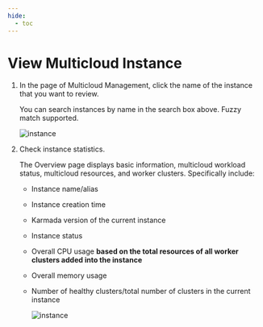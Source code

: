 ```yaml
---
hide:
  - toc
---
```


# View Multicloud Instance

1. In the page of Multicloud Management, click the name of the instance that you want to review.

    You can search instances by name in the search box above. Fuzzy match supported.
    
    ![instance](https://docs.daocloud.io/daocloud-docs-images/docs/en/docs/kairship/images/check-instance02.png)

2. Check instance statistics.

    The Overview page displays basic information, multicloud workload status, multicloud resources, and worker clusters. Specifically include:

    - Instance name/alias
    - Instance creation time
    - Karmada version of the current instance
    - Instance status
    - Overall CPU usage **based on the total resources of all worker clusters added into the instance**
    - Overall memory usage
    - Number of healthy clusters/total number of clusters in the current instance

        ![instance](https://docs.daocloud.io/daocloud-docs-images/docs/en/docs/kairship/images/check-instance01.png)